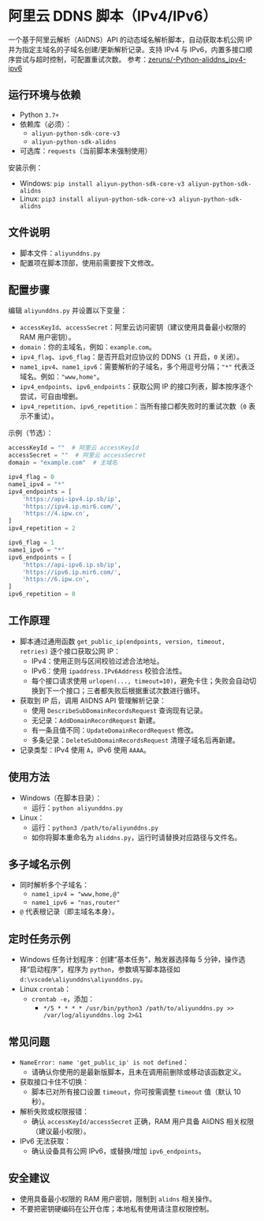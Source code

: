 # 阿里云 DDNS 脚本（IPv4/IPv6）

一个基于阿里云解析（AliDNS）API 的动态域名解析脚本，自动获取本机公网 IP 并为指定主域名的子域名创建/更新解析记录。支持 IPv4 与 IPv6，内置多接口顺序尝试与超时控制，可配置重试次数。
参考：[zeruns/-Python-aliddns_ipv4-ipv6](https://github.com/zeruns/-Python-aliddns_ipv4-ipv6)

## 运行环境与依赖
- Python `3.7+`
- 依赖库（必须）：
  - `aliyun-python-sdk-core-v3`
  - `aliyun-python-sdk-alidns`
- 可选库：`requests`（当前脚本未强制使用）

安装示例：
- Windows: `pip install aliyun-python-sdk-core-v3 aliyun-python-sdk-alidns`
- Linux: `pip3 install aliyun-python-sdk-core-v3 aliyun-python-sdk-alidns`

## 文件说明
- 脚本文件：`aliyunddns.py`
- 配置项在脚本顶部，使用前需要按下文修改。

## 配置步骤
编辑 `aliyunddns.py` 并设置以下变量：
- `accessKeyId`、`accessSecret`：阿里云访问密钥（建议使用具备最小权限的 RAM 用户密钥）。
- `domain`：你的主域名，例如：`example.com`。
- `ipv4_flag`、`ipv6_flag`：是否开启对应协议的 DDNS（`1` 开启，`0` 关闭）。
- `name1_ipv4`、`name1_ipv6`：需要解析的子域名，多个用逗号分隔；`"*"` 代表泛域名。例如：`"www,home"`。
- `ipv4_endpoints`、`ipv6_endpoints`：获取公网 IP 的接口列表，脚本按序逐个尝试，可自由增删。
- `ipv4_repetition`、`ipv6_repetition`：当所有接口都失败时的重试次数（`0` 表示不重试）。

示例（节选）：
```python
accessKeyId = ""  # 阿里云 accessKeyId
accessSecret = ""  # 阿里云 accessSecret
domain = "example.com"  # 主域名

ipv4_flag = 0
name1_ipv4 = "*"
ipv4_endpoints = [
    'https://api-ipv4.ip.sb/ip',
    'https://ipv4.ip.mir6.com/',
    'https://4.ipw.cn',
]
ipv4_repetition = 2

ipv6_flag = 1
name1_ipv6 = "*"
ipv6_endpoints = [
    'https://api-ipv6.ip.sb/ip',
    'https://ipv6.ip.mir6.com/',
    'https://6.ipw.cn',
]
ipv6_repetition = 0
```

## 工作原理
- 脚本通过通用函数 `get_public_ip(endpoints, version, timeout, retries)` 逐个接口获取公网 IP：
  - IPv4：使用正则与区间校验过滤合法地址。
  - IPv6：使用 `ipaddress.IPv6Address` 校验合法性。
  - 每个接口请求使用 `urlopen(..., timeout=10)`，避免卡住；失败会自动切换到下一个接口；三者都失败后根据重试次数进行循环。
- 获取到 IP 后，调用 AliDNS API 管理解析记录：
  - 使用 `DescribeSubDomainRecordsRequest` 查询现有记录。
  - 无记录：`AddDomainRecordRequest` 新建。
  - 有一条且值不同：`UpdateDomainRecordRequest` 修改。
  - 多条记录：`DeleteSubDomainRecordsRequest` 清理子域名后再新建。
- 记录类型：IPv4 使用 `A`，IPv6 使用 `AAAA`。

## 使用方法
- Windows（在脚本目录）：
  - 运行：`python aliyunddns.py`
- Linux：
  - 运行：`python3 /path/to/aliyunddns.py`
  - 如你将脚本重命名为 `aliddns.py`，运行时请替换对应路径与文件名。

## 多子域名示例
- 同时解析多个子域名：
  - `name1_ipv4 = "www,home,@"`
  - `name1_ipv6 = "nas,router"`
- `@` 代表根记录（即主域名本身）。

## 定时任务示例
- Windows 任务计划程序：创建“基本任务”，触发器选择每 5 分钟，操作选择“启动程序”，程序为 `python`，参数填写脚本路径如 `d:\vscode\aliyunddns\aliyunddns.py`。
- Linux `crontab`：
  - `crontab -e`，添加：
    - `*/5 * * * * /usr/bin/python3 /path/to/aliyunddns.py >> /var/log/aliyunddns.log 2>&1`

## 常见问题
- `NameError: name 'get_public_ip' is not defined`：
  - 请确认你使用的是最新版脚本，且未在调用前删除或移动该函数定义。
- 获取接口卡住不切换：
  - 脚本已对所有接口设置 `timeout`，你可按需调整 `timeout` 值（默认 10 秒）。
- 解析失败或权限报错：
  - 确认 `accessKeyId/accessSecret` 正确，RAM 用户具备 AliDNS 相关权限（建议最小权限）。
- IPv6 无法获取：
  - 确认设备具有公网 IPv6，或替换/增加 `ipv6_endpoints`。

## 安全建议
- 使用具备最小权限的 RAM 用户密钥，限制到 `alidns` 相关操作。
- 不要把密钥硬编码在公开仓库；本地私有使用请注意权限控制。



